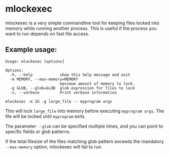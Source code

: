 # mlockexec

mlockexec is a very simple commandline tool for keeping files locked into
memory while running another process. This is useful if the process you
want to run depends on fast file access.

## Example usage:

    Usage: mlockexec [options]

    Options:
      -h, --help            show this help message and exit
      -m MEMORY, --max-memory=MEMORY
                            maximum amount of memory to lock.
      -g GLOB, --glob=GLOB  glob expression for files to lock
      -v, --verbose         Print verbose information

    mlockexec -m 1G -g large_file -- myprogram args

This will lock `large_file` into memory before executing `myprogram args`.
The file will be locked until `myprogram` exits.

The parameter `--glob` can be specified multiple times, and you can point to
specific fields or glob patterns.

If the total filesize of the files matching glob pattern exceeds the
mandatory `--max-memory` option, mlockexec will fail to run.
